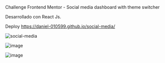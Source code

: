 Challenge Frontend Mentor - Social media dashboard with theme switcher

Desarrollado con React Js.

Deploy https://daniel-010599.github.io/social-media/

![social-media](https://user-images.githubusercontent.com/66961947/110881434-5c561d80-82ae-11eb-887d-2a76f26be98a.jpg)

![image](https://user-images.githubusercontent.com/66961947/110881152-e05bd580-82ad-11eb-8884-33850e216593.png)

![image](https://user-images.githubusercontent.com/66961947/110881254-0bdec000-82ae-11eb-8e8f-3e5418637350.png)




